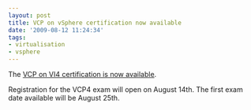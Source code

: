 ```yaml
---
layout: post
title: VCP on vSphere certification now available
date: '2009-08-12 11:24:34'
tags:
- virtualisation
- vsphere
---
```



The [VCP on VI4 certification is now available](http://mylearn1.vmware.com/portals/certification/).

Registration for the VCP4 exam will open on August 14th. The first exam date available will be August 25th.


